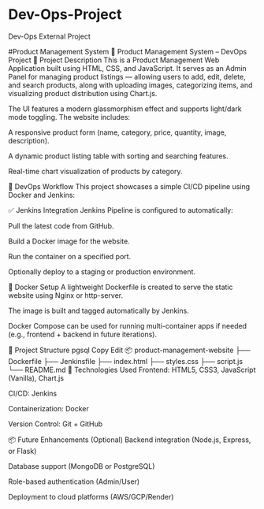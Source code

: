 # Dev-Ops-Project
Dev-Ops External Project

#Product Management System 
🚀 Product Management System – DevOps Project
🧾 Project Description
This is a Product Management Web Application built using HTML, CSS, and JavaScript. It serves as an Admin Panel for managing product listings — allowing users to add, edit, delete, and search products, along with uploading images, categorizing items, and visualizing product distribution using Chart.js.

The UI features a modern glassmorphism effect and supports light/dark mode toggling. The website includes:

A responsive product form (name, category, price, quantity, image, description).

A dynamic product listing table with sorting and searching features.

Real-time chart visualization of products by category.

🧰 DevOps Workflow
This project showcases a simple CI/CD pipeline using Docker and Jenkins:

✅ Jenkins Integration
Jenkins Pipeline is configured to automatically:

Pull the latest code from GitHub.

Build a Docker image for the website.

Run the container on a specified port.

Optionally deploy to a staging or production environment.

🐳 Docker Setup
A lightweight Dockerfile is created to serve the static website using Nginx or http-server.

The image is built and tagged automatically by Jenkins.

Docker Compose can be used for running multi-container apps if needed (e.g., frontend + backend in future iterations).

📂 Project Structure
pgsql
Copy
Edit
📦 product-management-website
├── Dockerfile
├── Jenkinsfile
├── index.html
├── styles.css
├── script.js
└── README.md
🔧 Technologies Used
Frontend: HTML5, CSS3, JavaScript (Vanilla), Chart.js

CI/CD: Jenkins

Containerization: Docker

Version Control: Git + GitHub

📦 Future Enhancements (Optional)
Backend integration (Node.js, Express, or Flask)

Database support (MongoDB or PostgreSQL)

Role-based authentication (Admin/User)

Deployment to cloud platforms (AWS/GCP/Render)
